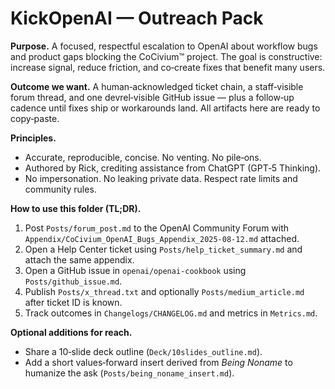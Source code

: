 # KickOpenAI — Outreach Pack
**Purpose.** A focused, respectful escalation to OpenAI about workflow bugs and product gaps blocking the CoCivium™ project.  The goal is constructive: increase signal, reduce friction, and co‑create fixes that benefit many users.

**Outcome we want.** A human‑acknowledged ticket chain, a staff‑visible forum thread, and one devrel‑visible GitHub issue — plus a follow‑up cadence until fixes ship or workarounds land.  All artifacts here are ready to copy‑paste.

**Principles.**
- Accurate, reproducible, concise.  No venting.  No pile‑ons.
- Authored by Rick, crediting assistance from ChatGPT (GPT‑5 Thinking).
- No impersonation.  No leaking private data.  Respect rate limits and community rules.

**How to use this folder (TL;DR).**
1) Post `Posts/forum_post.md` to the OpenAI Community Forum with `Appendix/CoCivium_OpenAI_Bugs_Appendix_2025-08-12.md` attached.
2) Open a Help Center ticket using `Posts/help_ticket_summary.md` and attach the same appendix.
3) Open a GitHub issue in `openai/openai-cookbook` using `Posts/github_issue.md`.
4) Publish `Posts/x_thread.txt` and optionally `Posts/medium_article.md` after ticket ID is known.
5) Track outcomes in `Changelogs/CHANGELOG.md` and metrics in `Metrics.md`.

**Optional additions for reach.**
- Share a 10‑slide deck outline (`Deck/10slides_outline.md`).
- Add a short values‑forward insert derived from *Being Noname* to humanize the ask (`Posts/being_noname_insert.md`).

